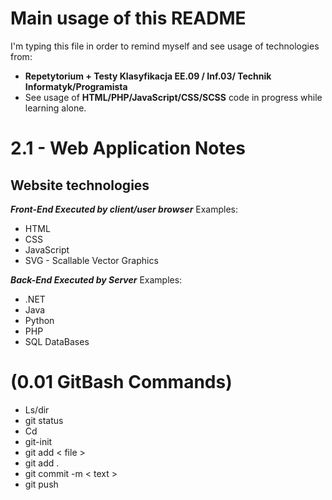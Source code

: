 # Main usage of this README
I'm typing this file in order to remind myself and see usage of technologies from: 
- **Repetytorium + Testy Klasyfikacja EE.09 / Inf.03/ Technik Informatyk/Programista**
-  See usage of **HTML/PHP/JavaScript/CSS/SCSS** code in progress while learning alone.
# 2.1 - Web Application Notes
## Website technologies
***Front-End 
Executed by client/user browser*** 
Examples:  
- HTML
- CSS
- JavaScript
- SVG - Scallable Vector Graphics

***Back-End
Executed by Server*** 
Examples:  
- .NET
- Java
- Python
- PHP
- SQL DataBases

# (0.01 GitBash Commands)
- Ls/dir 
- git status 
-  Cd 
- git-init 
- git add < file >
- git add .
- git commit -m < text  > 
- git push 